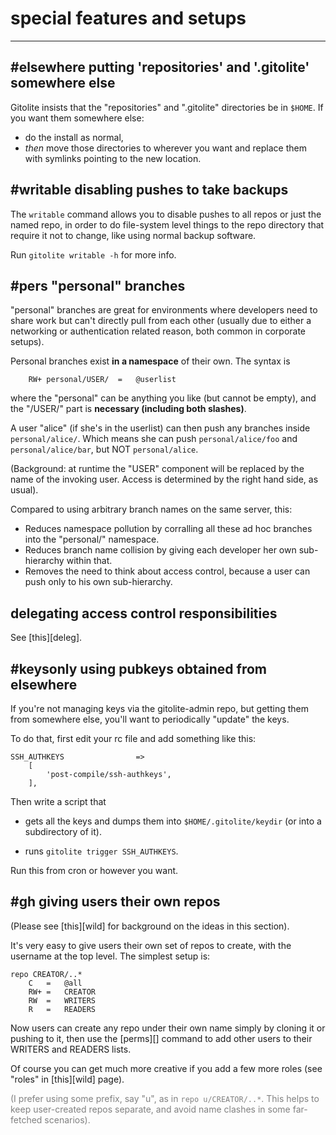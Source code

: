 # special features and setups

<!-- pandoc: toc -->

----

## #elsewhere putting 'repositories' and '.gitolite' somewhere else

Gitolite insists that the "repositories" and ".gitolite" directories be in
`$HOME`.  If you want them somewhere else:

  * do the install as normal,
  * *then* move those directories to wherever you want and replace them with
    symlinks pointing to the new location.

## #writable disabling pushes to take backups

The `writable` command allows you to disable pushes to all repos or just the
named repo, in order to do file-system level things to the repo directory that
require it not to change, like using normal backup software.

Run `gitolite writable -h` for more info.

## #pers "personal" branches

"personal" branches are great for environments where developers need to share
work but can't directly pull from each other (usually due to either a
networking or authentication related reason, both common in corporate setups).

Personal branches exist **in a namespace** of their own.  The syntax is

        RW+ personal/USER/  =   @userlist

where the "personal" can be anything you like (but cannot be empty), and the
"/USER/" part is **necessary (including both slashes)**.

A user "alice" (if she's in the userlist) can then push any branches inside
`personal/alice/`.  Which means she can push `personal/alice/foo` and
`personal/alice/bar`, but NOT `personal/alice`.

(Background: at runtime the "USER" component will be replaced by the name of
the invoking user.  Access is determined by the right hand side, as usual).

Compared to using arbitrary branch names on the same server, this:

  * Reduces namespace pollution by corralling all these ad hoc branches into
    the "personal/" namespace.
  * Reduces branch name collision by giving each developer her own
    sub-hierarchy within that.
  * Removes the need to think about access control, because a user can push
    only to his own sub-hierarchy.

## delegating access control responsibilities

See [this][deleg].

## #keysonly using pubkeys obtained from elsewhere

If you're not managing keys via the gitolite-admin repo, but getting them from
somewhere else, you'll want to periodically "update" the keys.

To do that, first edit your rc file and add something like this:

    SSH_AUTHKEYS                =>
        [
            'post-compile/ssh-authkeys',
        ],

Then write a script that

  * gets all the keys and dumps them into `$HOME/.gitolite/keydir` (or into a
    subdirectory of it).

  * runs `gitolite trigger SSH_AUTHKEYS`.

Run this from cron or however you want.

## #gh giving users their own repos

(Please see [this][wild] for background on the ideas in this section).

It's very easy to give users their own set of repos to create, with the
username at the top level.  The simplest setup is:

    repo CREATOR/..*
        C   =   @all
        RW+ =   CREATOR
        RW  =   WRITERS
        R   =   READERS

Now users can create any repo under their own name simply by cloning it or
pushing to it, then use the [perms][] command to add other users to their
WRITERS and READERS lists.

Of course you can get much more creative if you add a few more roles (see
"roles" in [this][wild] page).

<font color="gray">(I prefer using some prefix, say "u", as in `repo
u/CREATOR/..*`.  This helps to keep user-created repos separate, and avoid
name clashes in some far-fetched scenarios).</font>
